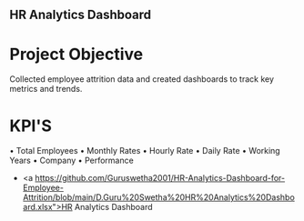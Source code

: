 ## HR Analytics Dashboard
# Project Objective
Collected employee attrition data and created dashboards to track key metrics
and trends.
# KPI'S
•	Total Employees
•	Monthly Rates
•	Hourly Rate
•	Daily Rate
•	Working Years
•	Company 
•	Performance

  - <a https://github.com/Guruswetha2001/HR-Analytics-Dashboard-for-Employee-Attrition/blob/main/D.Guru%20Swetha%20HR%20Analytics%20Dashboard.xlsx">HR Analytics Dashboard</a>
